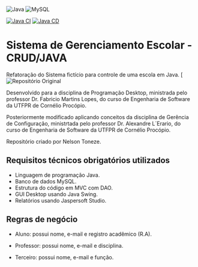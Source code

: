 ![Java](https://img.shields.io/badge/java-%23ED8B00.svg?style=for-the-badge&logo=java&logoColor=white) ![MySQL](https://img.shields.io/badge/mysql-%2300f.svg?style=for-the-badge&logo=mysql&logoColor=white)

[![Java CI](https://github.com/netoneze/crud-java-progdesktop/actions/workflows/ant.yml/badge.svg)](https://github.com/netoneze/crud-java-progdesktop/actions/workflows/ant.yml)
[![Java CD](https://github.com/netoneze/crud-java-progdesktop/actions/workflows/main.yml/badge.svg)](https://github.com/netoneze/crud-java-progdesktop/actions/workflows/main.yml)

# Sistema de Gerenciamento Escolar - CRUD/JAVA
Refatoração do Sistema fictício para controle de uma escola em Java.
[![Repositório Original](https://github.com/netoneze/crud-java-progdesktop)


Desenvolvido para a disciplina de Programação Desktop, ministrada pelo professor Dr. Fabricio Martins Lopes, do curso de Engenharia de Software da UTFPR de Cornélio Procópio.

Posteriormente modificado aplicando conceitos da disciplina de Gerência de Configuração, ministrtada pelo professor Dr. Alexandre L´Erario, do curso de Engenharia de Software da UTFPR de Cornélio Procópio.

Repositório criado por Nelson Toneze.

## Requisitos técnicos obrigatórios utilizados
- Linguagem de programação Java.
- Banco de dados MySQL.
- Estrutura do código em MVC com DAO.
- GUI Desktop usando Java Swing.
- Relatórios usando Jaspersoft Studio.


## Regras de negócio

- Aluno: possui nome, e-mail e registro acadêmico (R.A).

- Professor: possui nome, e-mail e disciplina.

- Terceiro: possui nome, e-mail e função.
